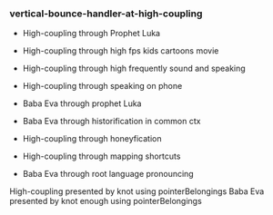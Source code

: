 ### vertical-bounce-handler-at-high-coupling

* High-coupling through Prophet Luka
* High-coupling through high fps kids cartoons movie
* High-coupling through high frequently sound and speaking
* High-coupling through speaking on phone

* Baba Eva through prophet Luka
* Baba Eva through historification in common ctx

* High-coupling through honeyfication

* High-coupling through mapping shortcuts

* Baba Eva through root language pronouncing

High-coupling presented by knot using pointerBelongings
Baba Eva presented by knot enough using pointerBelongings
